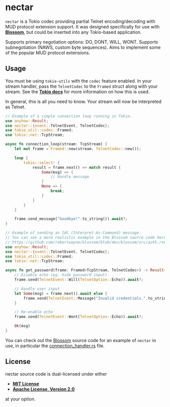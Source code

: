 # nectar

`nectar` is a Tokio codec providing partial Telnet encoding/decoding with MUD
protocol extension support. It was designed specifically for use with
**[Blossom](https://github.com/robertwayne/blossom)**, but could be inserted
into any Tokio-based application.

Supports primary negotiation options: DO, DONT, WILL, WONT. Supports
subnegotiation (NAWS, custom byte sequences). Aims to implement some of the
popular MUD protocol extensions.

## Usage

You must be using `tokio-utils` with the  `codec` feature enabled. In your
stream handler, pass the `TelnetCodec` to the `Framed` struct along with your
stream. See the **[Tokio
docs](https://docs.rs/tokio-util/latest/tokio_util/codec/struct.Framed.html)**
for more information on how this is used.

In general, this is all you need to know. Your stream will now be interpreted as
Telnet.

```rust
// Example of a simple connection loop running in Tokio.
use anyhow::Result;
use nectar::{event::TelnetEvent, TelnetCodec};
use tokio_util::codec::Framed;
use tokio::net::TcpStream;

async fn connection_loop(stream: TcpStream) {
    let mut frame = Framed::new(stream, TelnetCodec::new());

    loop {
        tokio::select! {
            result = frame.next() => match result {
                Some(msg) => {
                    // Handle message
                }
                None => {
                    break;
                }
            }
        }
    }

    frame.send_message("Goodbye!".to_string()).await?;
}
```

```rust
// Example of sending an IAC (Interpret-As-Command) message.
// You can see a more realistic example in the Blossom source code here: 
// https://github.com/robertwayne/blossom/blob/dev/blossom/src/auth.rs#L287
use anyhow::Result;
use nectar::{event::TelnetEvent, TelnetCodec};
use tokio_util::codec::Framed;
use tokio::net::TcpStream;

async fn get_password(frame: Framed<TcpStream, TelnetCodec>) -> Result<String> {
    // Disable echo (eg. hide password input)
    frame.send(TelnetEvent::Will(TelnetOption::Echo)).await?;

    // Handle user input
    let Some(msg) = frame.next().await else {
        frame.send(TelnetEvent::Message("Invalid credentials.".to_string())).await?;
    }

    // Re-enable echo
    frame.send(TelnetEvent::Wont(TelnetOption::Echo)).await?;

    Ok(msg)
}
```

You can check out the [Blossom](https://github.com/robertwayne/blossom) source code for an example of `nectar` in use, in particular the [connection_handler.rs](https://github.com/robertwayne/blossom/blob/dev/blossom/src/connection_handler.rs) file.

## License

nectar source code is dual-licensed under either

- **[MIT License](/docs/LICENSE-MIT)**
- **[Apache License, Version 2.0](/docs/LICENSE-APACHE)**

at your option.
